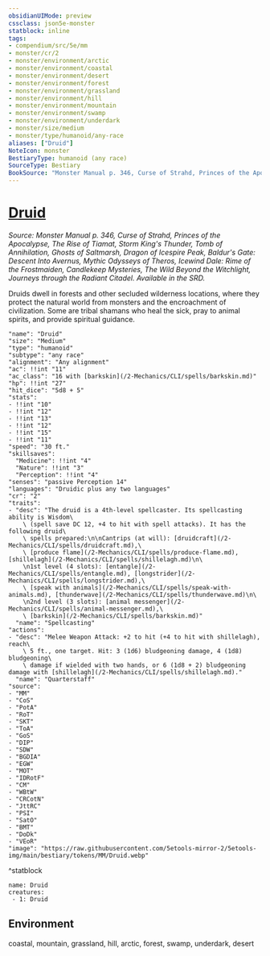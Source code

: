 ```yaml
---
obsidianUIMode: preview
cssclass: json5e-monster
statblock: inline
tags:
- compendium/src/5e/mm
- monster/cr/2
- monster/environment/arctic
- monster/environment/coastal
- monster/environment/desert
- monster/environment/forest
- monster/environment/grassland
- monster/environment/hill
- monster/environment/mountain
- monster/environment/swamp
- monster/environment/underdark
- monster/size/medium
- monster/type/humanoid/any-race
aliases: ["Druid"]
NoteIcon: monster
BestiaryType: humanoid (any race)
SourceType: Bestiary
BookSource: "Monster Manual p. 346, Curse of Strahd, Princes of the Apocalypse, The Rise of Tiamat, Storm King's Thunder, Tomb of Annihilation, Ghosts of Saltmarsh, Dragon of Icespire Peak, Baldur's Gate: Descent Into Avernus, Mythic Odysseys of Theros, Icewind Dale: Rime of the Frostmaiden, Candlekeep Mysteries, The Wild Beyond the Witchlight, Journeys through the Radiant Citadel. Available in the SRD."
---
```

# [Druid](2-Mechanics/CLI/bestiary/humanoid/druid.md)
*Source: Monster Manual p. 346, Curse of Strahd, Princes of the Apocalypse, The Rise of Tiamat, Storm King's Thunder, Tomb of Annihilation, Ghosts of Saltmarsh, Dragon of Icespire Peak, Baldur's Gate: Descent Into Avernus, Mythic Odysseys of Theros, Icewind Dale: Rime of the Frostmaiden, Candlekeep Mysteries, The Wild Beyond the Witchlight, Journeys through the Radiant Citadel. Available in the SRD.*  

Druids dwell in forests and other secluded wilderness locations, where they protect the natural world from monsters and the encroachment of civilization. Some are tribal shamans who heal the sick, pray to animal spirits, and provide spiritual guidance.

```statblock
"name": "Druid"
"size": "Medium"
"type": "humanoid"
"subtype": "any race"
"alignment": "Any alignment"
"ac": !!int "11"
"ac_class": "16 with [barkskin](/2-Mechanics/CLI/spells/barkskin.md)"
"hp": !!int "27"
"hit_dice": "5d8 + 5"
"stats":
- !!int "10"
- !!int "12"
- !!int "13"
- !!int "12"
- !!int "15"
- !!int "11"
"speed": "30 ft."
"skillsaves":
  "Medicine": !!int "4"
  "Nature": !!int "3"
  "Perception": !!int "4"
"senses": "passive Perception 14"
"languages": "Druidic plus any two languages"
"cr": "2"
"traits":
- "desc": "The druid is a 4th-level spellcaster. Its spellcasting ability is Wisdom\
    \ (spell save DC 12, +4 to hit with spell attacks). It has the following druid\
    \ spells prepared:\n\nCantrips (at will): [druidcraft](/2-Mechanics/CLI/spells/druidcraft.md),\
    \ [produce flame](/2-Mechanics/CLI/spells/produce-flame.md), [shillelagh](/2-Mechanics/CLI/spells/shillelagh.md)\n\
    \n1st level (4 slots): [entangle](/2-Mechanics/CLI/spells/entangle.md), [longstrider](/2-Mechanics/CLI/spells/longstrider.md),\
    \ [speak with animals](/2-Mechanics/CLI/spells/speak-with-animals.md), [thunderwave](/2-Mechanics/CLI/spells/thunderwave.md)\n\
    \n2nd level (3 slots): [animal messenger](/2-Mechanics/CLI/spells/animal-messenger.md),\
    \ [barkskin](/2-Mechanics/CLI/spells/barkskin.md)"
  "name": "Spellcasting"
"actions":
- "desc": "Melee Weapon Attack: +2 to hit (+4 to hit with shillelagh), reach\
    \ 5 ft., one target. Hit: 3 (1d6) bludgeoning damage, 4 (1d8) bludgeoning\
    \ damage if wielded with two hands, or 6 (1d8 + 2) bludgeoning damage with [shillelagh](/2-Mechanics/CLI/spells/shillelagh.md)."
  "name": "Quarterstaff"
"source":
- "MM"
- "CoS"
- "PotA"
- "RoT"
- "SKT"
- "ToA"
- "GoS"
- "DIP"
- "SDW"
- "BGDIA"
- "EGW"
- "MOT"
- "IDRotF"
- "CM"
- "WBtW"
- "CRCotN"
- "JttRC"
- "PSI"
- "SatO"
- "BMT"
- "DoDk"
- "VEoR"
"image": "https://raw.githubusercontent.com/5etools-mirror-2/5etools-img/main/bestiary/tokens/MM/Druid.webp"
```
^statblock

```encounter-table
name: Druid
creatures:
 - 1: Druid
```

## Environment

coastal, mountain, grassland, hill, arctic, forest, swamp, underdark, desert
